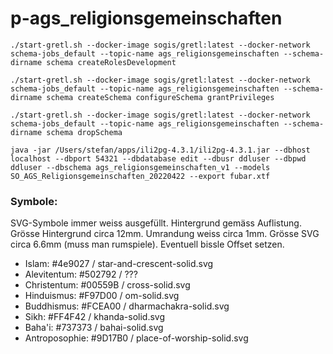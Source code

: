 # p-ags_religionsgemeinschaften

```
./start-gretl.sh --docker-image sogis/gretl:latest --docker-network schema-jobs_default --topic-name ags_religionsgemeinschaften --schema-dirname schema createRolesDevelopment

./start-gretl.sh --docker-image sogis/gretl:latest --docker-network schema-jobs_default --topic-name ags_religionsgemeinschaften --schema-dirname schema createSchema configureSchema grantPrivileges

./start-gretl.sh --docker-image sogis/gretl:latest --docker-network schema-jobs_default --topic-name ags_religionsgemeinschaften --schema-dirname schema dropSchema
```

```
java -jar /Users/stefan/apps/ili2pg-4.3.1/ili2pg-4.3.1.jar --dbhost localhost --dbport 54321 --dbdatabase edit --dbusr ddluser --dbpwd ddluser --dbschema ags_religionsgemeinschaften_v1 --models SO_AGS_Religionsgemeinschaften_20220422 --export fubar.xtf
```


### Symbole:

SVG-Symbole immer weiss ausgefüllt. Hintergrund gemäss Auflistung. Grösse Hintergrund circa 12mm. Umrandung weiss circa 1mm. Grösse SVG circa 6.6mm (muss man rumspiele). Eventuell bissle Offset setzen.

- Islam: #4e9027 / star-and-crescent-solid.svg
- Alevitentum: #502792 / ???
- Christentum: #00559B / cross-solid.svg
- Hinduismus: #F97D00 / om-solid.svg
- Buddhismus: #FCEA00 / dharmachakra-solid.svg
- Sikh: #FF4F42 / khanda-solid.svg
- Baha'i: #737373 / bahai-solid.svg
- Antroposophie: #9D17B0 / place-of-worship-solid.svg

